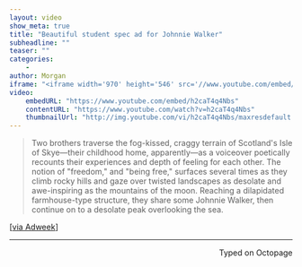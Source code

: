 ```yaml
---
layout: video
show_meta: true
title: "Beautiful student spec ad for Johnnie Walker"
subheadline: ""
teaser: ""
categories:
    -
author: Morgan
iframe: "<iframe width='970' height='546' src='//www.youtube.com/embed/h2caT4q4Nbs' frameborder='0' allowfullscreen></iframe>"
video:
    embedURL: "https://www.youtube.com/embed/h2caT4q4Nbs"
    contentURL: "https://www.youtube.com/watch?v=h2caT4q4Nbs"
    thumbnailUrl: "http://img.youtube.com/vi/h2caT4q4Nbs/maxresdefault.jpg"
---
```


> Two brothers traverse the fog-kissed, craggy terrain of Scotland's Isle of Skye—their childhood home, apparently—as a voiceover poetically recounts their experiences and depth of feeling for each other. The notion of "freedom," and "being free," surfaces several times as they climb rocky hills and gaze over twisted landscapes as desolate and awe-inspiring as the mountains of the moon. Reaching a dilapidated farmhouse-type structure, they share some Johnnie Walker, then continue on to a desolate peak overlooking the sea.

[[via Adweek](http://www.adweek.com/adfreak/breathtaking-spec-ad-johnnie-walker-best-student-work-ever-168620)]

 ---
<p align="right">Typed on Octopage</p>
